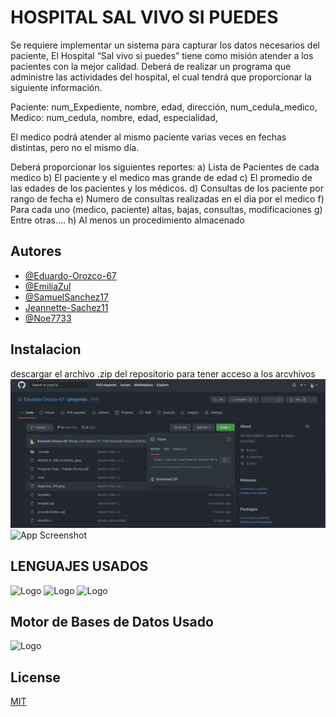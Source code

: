 
# HOSPITAL SAL VIVO SI PUEDES

Se requiere implementar un sistema para capturar los datos necesarios del paciente, El Hospital “Sal vivo si puedes” tiene como misión atender a los pacientes con la mejor calidad. Deberá de realizar un programa que administre las actividades del hospital, el cual tendrá que proporcionar la siguiente información.

Paciente: num_Expediente, nombre, edad, dirección, num_cedula_medico,
Medico: num_cedula, nombre, edad, especialidad, 

El medico podrá atender al mismo paciente varias veces en fechas distintas, pero no el mismo día.

Deberá proporcionar los siguientes reportes:
    a) Lista de Pacientes de cada medico
    b) El paciente y el medico mas grande de edad
    c) El promedio de las edades de los pacientes y los médicos.
    d) Consultas de los paciente por rango de fecha
    e) Numero de consultas realizadas en el dia por el medico
    f) Para cada uno (medico, paciente) altas, bajas, consultas, modificaciones
    g) Entre otras….
    h) Al menos un procedimiento almacenado


## Autores

- [@Eduardo-Orozco-67](https://github.com/Eduardo-Orozco-67)
- [@EmiliaZul](https://github.com/EmiliaZul)
- [@SamuelSanchez17](https://github.com/SamuelSanchez177)
- [Jeannette-Sachez11](https://github.com/Jeannette-Sachez11)
- [@Noe7733](https://github.com/Noe7733)



## Instalacion

descargar el archivo .zip del repositorio para tener acceso a los arcvhivos
![App Screenshot](https://github.com/Eduardo-Orozco-67/proyecto/blob/master/descargar_zip.png)
![App Screenshot](https://br.atsit.in/es/wp-content/uploads/2021/06/como-descargar-archivos-y-ver-codigo-desde-github-9.png)

## LENGUAJES USADOS

![Logo](https://emiliopm.com/wp-content/uploads/2018/10/cursoCIntermedio.png)
![Logo](https://blog.desafiolatam.com/wp-content/uploads/2018/05/sql-logo.png)
![Logo](https://www.hatthieves.es/wp-content/uploads/2019/09/16-420x300.png)

## Motor de Bases de Datos Usado

![Logo](https://cdn.icon-icons.com/icons2/2415/PNG/512/postgresql_original_wordmark_logo_icon_146392.png)
## License

[MIT](https://choosealicense.com/licenses/mit/)

